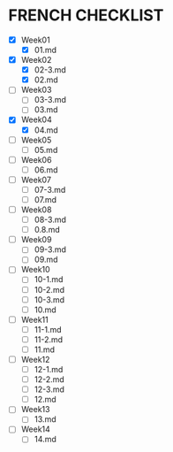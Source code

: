 # FRENCH CHECKLIST
- [x] Week01
    - [x] 01.md

- [x] Week02
    - [x] 02-3.md
    - [x] 02.md
    
- [ ] Week03
    - [ ] 03-3.md
    - [ ] 03.md
    
- [x] Week04
    - [x] 04.md
    
- [ ] Week05
    - [ ] 05.md
    
- [ ] Week06
    - [ ] 06.md
    
- [ ] Week07
    - [ ] 07-3.md
    - [ ] 07.md
    
- [ ] Week08
    - [ ] 08-3.md
    - [ ] 0.8.md
    
- [ ] Week09
    - [ ] 09-3.md
    - [ ] 09.md
    
- [ ] Week10
    - [ ] 10-1.md
    - [ ] 10-2.md
    - [ ] 10-3.md
    - [ ] 10.md
    
- [ ] Week11
    - [ ] 11-1.md
    - [ ] 11-2.md
    - [ ] 11.md
    
- [ ] Week12
    - [ ] 12-1.md
    - [ ] 12-2.md
    - [ ] 12-3.md
    - [ ] 12.md
    
- [ ] Week13
    - [ ] 13.md
    
- [ ] Week14
    - [ ] 14.md
